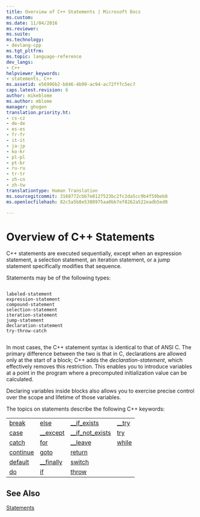 ```yaml
---
title: Overview of C++ Statements | Microsoft Docs
ms.custom: 
ms.date: 11/04/2016
ms.reviewer: 
ms.suite: 
ms.technology:
- devlang-cpp
ms.tgt_pltfrm: 
ms.topic: language-reference
dev_langs:
- C++
helpviewer_keywords:
- statements, C++
ms.assetid: e56996b2-b846-4b99-ac94-ac72fffc5ec7
caps.latest.revision: 6
author: mikeblome
ms.author: mblome
manager: ghogen
translation.priority.ht:
- cs-cz
- de-de
- es-es
- fr-fr
- it-it
- ja-jp
- ko-kr
- pl-pl
- pt-br
- ru-ru
- tr-tr
- zh-cn
- zh-tw
translationtype: Human Translation
ms.sourcegitcommit: 3168772cbb7e8127523bc2fc2da5cc9b4f59beb8
ms.openlocfilehash: 82c5a5b8e5388975aa0bb7ef8262a522eadb5ed0

---
```

# Overview of C++ Statements
C++ statements are executed sequentially, except when an expression statement, a selection statement, an iteration statement, or a jump statement specifically modifies that sequence.  
  
 Statements may be of the following types:  
  
```  
  
labeled-statement  
expression-statement  
compound-statement  
selection-statement  
iteration-statement  
jump-statement  
declaration-statement  
try-throw-catch  
  
```  
  
 In most cases, the C++ statement syntax is identical to that of ANSI C. The primary difference between the two is that in C, declarations are allowed only at the start of a block; C++ adds the *declaration-statement*, which effectively removes this restriction. This enables you to introduce variables at a point in the program where a precomputed initialization value can be calculated.  
  
 Declaring variables inside blocks also allows you to exercise precise control over the scope and lifetime of those variables.  
  
 The topics on statements describe the following C++ keywords:  
  
|||||  
|-|-|-|-|  
|[break](../cpp/break-statement-cpp.md)|[else](../cpp/if-else-statement-cpp.md)|[__if_exists](../cpp/if-exists-statement.md)|[__try](../cpp/structured-exception-handling-c-cpp.md)|  
|[case](../cpp/switch-statement-cpp.md)|[__except](../cpp/structured-exception-handling-c-cpp.md)|[__if_not_exists](../cpp/if-not-exists-statement.md)|[try](../cpp/try-throw-and-catch-statements-cpp.md)|  
|[catch](../cpp/try-throw-and-catch-statements-cpp.md)|[for](../cpp/for-statement-cpp.md)|[__leave](../c-language/try-finally-statement-c.md)|[while](../cpp/while-statement-cpp.md)|  
|[continue](../cpp/continue-statement-cpp.md)|[goto](../cpp/goto-statement-cpp.md)|[return](../cpp/return-statement-cpp.md)||  
|[default](../cpp/switch-statement-cpp.md)|[__finally](../cpp/structured-exception-handling-c-cpp.md)|[switch](../cpp/switch-statement-cpp.md)||  
|[do](../cpp/do-while-statement-cpp.md)|[if](../cpp/if-else-statement-cpp.md)|[throw](../cpp/try-throw-and-catch-statements-cpp.md)||  
  
## See Also  
 [Statements](../cpp/statements-cpp.md)


<!--HONumber=Jan17_HO2-->



